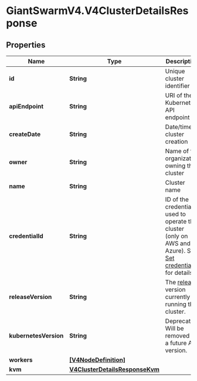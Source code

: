 # GiantSwarmV4.V4ClusterDetailsResponse

## Properties
Name | Type | Description | Notes
------------ | ------------- | ------------- | -------------
**id** | **String** | Unique cluster identifier | [optional] 
**apiEndpoint** | **String** | URI of the Kubernetes API endpoint | [optional] 
**createDate** | **String** | Date/time of cluster creation | [optional] 
**owner** | **String** | Name of the organization owning the cluster | [optional] 
**name** | **String** | Cluster name | [optional] 
**credentialId** | **String** | ID of the credentials used to operate the cluster (only on AWS and Azure). See [Set credentials](#operation/addCredentials) for details.  | [optional] 
**releaseVersion** | **String** | The [release](#tag/releases) version currently running this cluster.  | [optional] 
**kubernetesVersion** | **String** | Deprecated. Will be removed in a future API version. | [optional] 
**workers** | [**[V4NodeDefinition]**](V4NodeDefinition.md) |  | [optional] 
**kvm** | [**V4ClusterDetailsResponseKvm**](V4ClusterDetailsResponseKvm.md) |  | [optional] 


